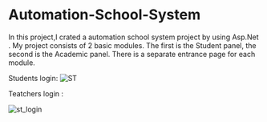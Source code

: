 # Automation-School-System
In this project,I crated a automation school system project by using Asp.Net . My project consists of 2 basic modules. The first is the Student panel, the second is the Academic panel. There is a separate entrance page for each module. 

Students login:
![ST](https://user-images.githubusercontent.com/26111615/105859294-a334d000-5fec-11eb-88ba-0227ba26b3cb.png)



Teatchers login :

![st_login](https://user-images.githubusercontent.com/26111615/105859553-f1e26a00-5fec-11eb-833b-82a9d17f748f.png)
